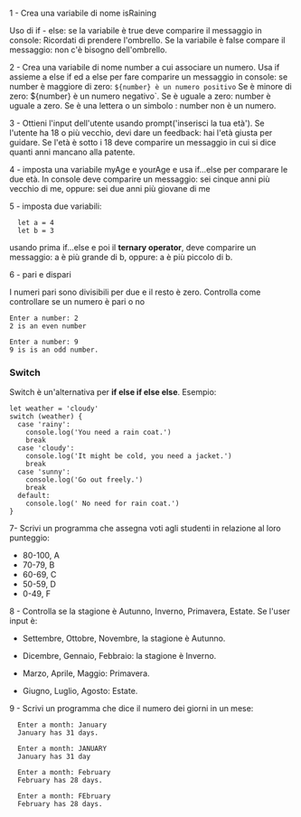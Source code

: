 1 - Crea una variabile di nome isRaining

Uso di if - else: se la variabile è true deve comparire il messaggio in console: Ricordati di prendere l'ombrello. Se la variabile è false compare il messaggio: non c'è bisogno dell'ombrello.

2 - Crea una variabile di nome number a cui associare un numero. Usa if assieme a else if  ed a else per fare comparire un messaggio in console: se number è maggiore di zero: `${number} è un numero positivo` Se è minore di zero: ${number} è un numero negativo`. Se è uguale a zero: number è uguale a zero. Se è una lettera o un simbolo : number non è un numero.

3 - Ottieni l'input dell'utente usando prompt('inserisci la tua età'). Se l'utente ha 18 o più vecchio, devi dare un feedback: hai l'età giusta per guidare. Se l'età è sotto i 18 deve comparire un messaggio in cui si dice quanti anni mancano alla patente.

4 - imposta una variabile myAge e yourAge e usa if...else per comparare le due età. In console deve comparire un messaggio: sei cinque anni più vecchio di me, oppure: sei due anni più giovane di me

5 - imposta due variabili:

```
  let a = 4
  let b = 3
```

usando prima if...else e poi il **ternary operator**, deve comparire un messaggio: a è più grande di b, oppure: a è più piccolo di b.

6 - pari e dispari

I numeri pari sono divisibili per due e il resto è zero. Controlla come controllare se un numero è pari o no

```
Enter a number: 2
2 is an even number

Enter a number: 9
9 is is an odd number.
```

### Switch

Switch è un'alternativa per **if else if else else**. Esempio:

```
let weather = 'cloudy'
switch (weather) {
  case 'rainy':
    console.log('You need a rain coat.')
    break
  case 'cloudy':
    console.log('It might be cold, you need a jacket.')
    break
  case 'sunny':
    console.log('Go out freely.')
    break
  default:
    console.log(' No need for rain coat.')
}
```

7- Scrivi un programma che assegna voti agli studenti in relazione al loro punteggio:

- 80-100, A
- 70-79, B
- 60-69, C
- 50-59, D
- 0-49, F

8 - Controlla se la stagione è Autunno, Inverno, Primavera, Estate. Se l'user input è:

- Settembre, Ottobre, Novembre, la stagione è Autunno.

- Dicembre, Gennaio, Febbraio: la stagione è Inverno.

- Marzo, Aprile, Maggio: Primavera.

- Giugno, Luglio, Agosto: Estate.

9 - Scrivi un programma che dice il numero dei giorni in un mese:

```
  Enter a month: January
  January has 31 days.

  Enter a month: JANUARY
  January has 31 day

  Enter a month: February
  February has 28 days.

  Enter a month: FEbruary
  February has 28 days.
```
